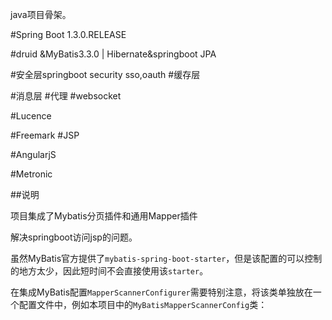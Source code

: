 
java项目骨架。

#Spring Boot 1.3.0.RELEASE

#druid &MyBatis3.3.0  | Hibernate&springboot JPA

#安全层springboot security
sso,oauth
#缓存层

#消息层
#代理
#websocket

#Lucence

#Freemark
#JSP


#AngularjS

#Metronic


##说明

项目集成了Mybatis分页插件和通用Mapper插件

解决springboot访问jsp的问题。

虽然MyBatis官方提供了`mybatis-spring-boot-starter`，但是该配置的可以控制的地方太少，因此短时间不会直接使用该`starter`。

在集成MyBatis配置`MapperScannerConfigurer`需要特别注意，将该类单独放在一个配置文件中，例如本项目中的`MyBatisMapperScannerConfig`类：

